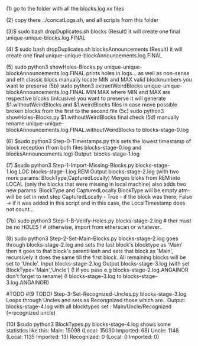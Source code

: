 (1) go to the folder with all the blocks.log.xx files

(2) copy there ../concatLogs.sh, and all scripts from this folder

(3)$ sudo bash dropDuplicates.sh blocks
(Result) it will create one final unique-unique-blocks.log.FINAL

(4) $ sudo bash dropDuplicates.sh blocksAnnouncements
(Result) it will create one final unique-unique-blockAnnouncements.log.FINAL

(5) sudo python3 showHoles-Blocks.py unique-unique-blockAnnouncements.log.FINAL
   prints holes in logs... as well as non-sense and eth classic blocs
   manually locate MIN and MAX valid blocknumbers you want to preserve
(5b) sudo python3 extractWeirdBlocks unique-unique-blockAnnouncements.log.FINAL MIN MAX
   where MIN and MAX are respective blcoks (inlcusive) you want to preserve
   it will generate $1.withoutWeirdBlocks and $1.weirdBlocks  files
   in case move possible broken blocks from the first to the second file
(5c) sudo python3 showHoles-Blocks.py $1.withoutWeirdBlocks
   final check
(5d) manually rename  unique-unique-blockAnnouncements.log.FINAL.withoutWeirdBlocks
     to blocks-stage-0.log

(6) $sudo python3 Step-0-Timestamps.py
 this sets the lowest timestamp of block reception (from both 
 files blocks-stage-0.log and blocksAnnouncements.log)
 Output: blocks-stage-1.log

(7) $sudo python3 Step-1-Import-Missing-Blocks.py blocks-stage-1.log.LOC blocks-stage-1.log.REM
  Output blocks-stage-2.log   (with two more params:  BlockType,CapturedLocally)
 Merges bloks from REM into LOCAL
 (only the blocks that were missing in local machine)
 also adds two new params: BlockType and CapturedLocally
  BlockType will be empty atm-will be set in next step
  CapturedLocally - True - if the block was there; False -> if it was added in this
  script and in this case, the LocalTimestamp does not count...

(7b) sudo python3 Step-1-B-Verify-Holes.py blocks-stage-2.log    # ther must be no HOLES !
     # otherwise, import from etherscan or whatever..

(8) sudo python3 Step-2-Set-Main-Blocks.py blocks-stage-2.log
  goes through blocks-stage-2.log and sets the last block's blocktype as 'Main'
  then it goes to that block's parentHash and sets that block as 'Main',
  recursively it does the same till the first block.
  All remaining blocks will be set to 'Uncle'.
  Input blocks-stage-2.log
  Output blocks-stage-3.log (with set BlockType='Main','Uncle')
  (! if you pass e.g blocks-stage-2.log.ANGAINOR don't forget to rename)
  (! blocks-stage-3.log to blocks-stage-3.log.ANGAINOR)

#TODO
#(9 TODO) Step-3-Set-Recognized-Uncles.py blocks-stage-3.log
  Loops through Uncles and sets as Recongnized those which are..
  Output: blocks-stage-4.log with all blocktypes set : Main/Uncle/Recognized (=recognized uncle)

(10) $sudo python3 BlockTypes.py blocks-stage-4.log
 shows some statistics like this:
  Main: 15098 (Local: 15030 Imported: 68)
  Uncle: 1148 (Local: 1135 Imported: 13)
  Recognized: 0 (Local: 0 Imported: 0)

